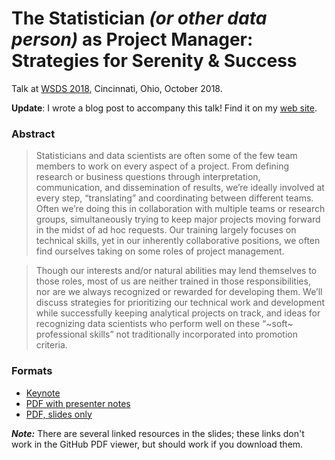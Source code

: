 # The Statistician *(or other data person)* as Project Manager: Strategies for Serenity & Success

Talk at [WSDS 2018](https://ww2.amstat.org/meetings/wsds/2018/onlineprogram/AbstractDetails.cfm?AbstractID=304811), Cincinnati, Ohio, October 2018.

**Update**: I wrote a blog post to accompany this talk! Find it on my [web site](https://jenthompson.me/2018/10/31/data-person-as-pm/).

### Abstract

> Statisticians and data scientists are often some of the few team members to work on every aspect of a project. From defining research or business questions through interpretation, communication, and dissemination of results, we’re ideally involved at every step, “translating” and coordinating between different teams. Often we’re doing this in collaboration with multiple teams or research groups, simultaneously trying to keep major projects moving forward in the midst of ad hoc requests. Our training largely focuses on technical skills, yet in our inherently collaborative positions, we often find ourselves taking on some roles of project management.

> Though our interests and/or natural abilities may lend themselves to those roles, most of us are neither trained in those responsibilities, nor are we always recognized or rewarded for developing them. We’ll discuss strategies for prioritizing our technical work and development while successfully keeping analytical projects on track, and ideas for recognizing data scientists who perform well on these “~soft~ professional skills” not traditionally incorporated into promotion criteria.

### Formats

- [Keynote](https://github.com/jenniferthompson/WSDS2018/blob/master/WSDS2018.key)
- [PDF with presenter notes](https://github.com/jenniferthompson/WSDS2018/blob/master/WSDS2018_withnotes.pdf)
- [PDF, slides only](https://github.com/jenniferthompson/WSDS2018/blob/master/WSDS2018.pdf)

***Note:*** There are several linked resources in the slides; these links don't work in the GitHub PDF viewer, but should work if you download them.
